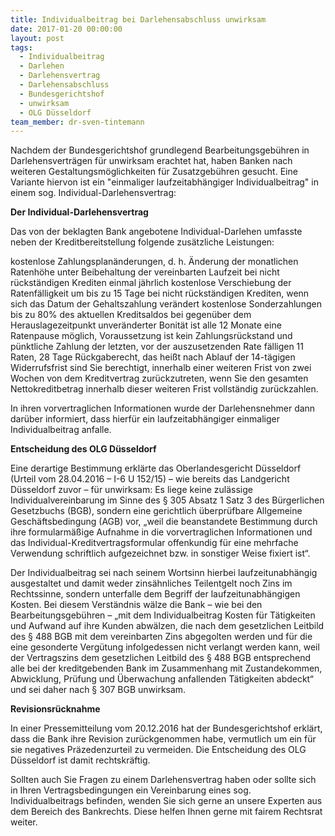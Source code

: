 ```yaml
---
title: Individualbeitrag bei Darlehensabschluss unwirksam
date: 2017-01-20 00:00:00
layout: post
tags:
  - Individualbeitrag
  - Darlehen
  - Darlehensvertrag
  - Darlehensabschluss
  - Bundesgerichtshof
  - unwirksam
  - OLG Düsseldorf
team_member: dr-sven-tintemann
---
```



Nachdem der Bundesgerichtshof grundlegend Bearbeitungsgebühren in Darlehensverträgen für unwirksam erachtet hat, haben Banken nach weiteren Gestaltungsmöglichkeiten für Zusatzgebühren gesucht. Eine Variante hiervon ist ein "einmaliger laufzeitabhängiger Individualbeitrag" in einem sog. Individual-Darlehensvertrag:

**Der Individual-Darlehensvertrag**

Das von der beklagten Bank angebotene Individual-Darlehen umfasste neben der Kreditbereitstellung folgende zusätzliche Leistungen:

kostenlose Zahlungsplanänderungen, d. h. Änderung der monatlichen Ratenhöhe unter Beibehaltung der vereinbarten Laufzeit bei nicht rückständigen Krediten einmal jährlich kostenlose Verschiebung der Ratenfälligkeit um bis zu 15 Tage bei nicht rückständigen Krediten, wenn sich das Datum der Gehaltszahlung verändert kostenlose Sonderzahlungen bis zu 80% des aktuellen Kreditsaldos bei gegenüber dem Herauslagezeitpunkt unveränderter Bonität ist alle 12 Monate eine Ratenpause möglich, Voraussetzung ist kein Zahlungsrückstand und pünktliche Zahlung der letzten, vor der auszusetzenden Rate fälligen 11 Raten, 28 Tage Rückgaberecht, das heißt nach Ablauf der 14-tägigen Widerrufsfrist sind Sie berechtigt, innerhalb einer weiteren Frist von zwei Wochen von dem Kreditvertrag zurückzutreten, wenn Sie den gesamten Nettokreditbetrag innerhalb dieser weiteren Frist vollständig zurückzahlen.

In ihren vorvertraglichen Informationen wurde der Darlehensnehmer dann darüber informiert, dass hierfür ein laufzeitabhängiger einmaliger Individualbeitrag anfalle.

**Entscheidung des OLG Düsseldorf**

Eine derartige Bestimmung erklärte das Oberlandesgericht Düsseldorf (Urteil vom 28.04.2016 – I-6 U 152/15) – wie bereits das Landgericht Düsseldorf zuvor – für unwirksam: Es liege keine zulässige Individualvereinbarung im Sinne des § 305 Absatz 1 Satz 3 des Bürgerlichen Gesetzbuchs (BGB), sondern eine gerichtlich überprüfbare Allgemeine Geschäftsbedingung (AGB) vor, „weil die beanstandete Bestimmung durch ihre formularmäßige Aufnahme in die vorvertraglichen Informationen und das Individual-Kreditvertragsformular offenkundig für eine mehrfache Verwendung schriftlich aufgezeichnet bzw. in sonstiger Weise fixiert ist“.

Der Individualbeitrag sei nach seinem Wortsinn hierbei laufzeitunabhängig ausgestaltet und damit weder zinsähnliches Teilentgelt noch Zins im Rechtssinne, sondern unterfalle dem Begriff der laufzeitunabhängigen Kosten. Bei diesem Verständnis wälze die Bank – wie bei den Bearbeitungsgebühren – „mit dem Individualbeitrag Kosten für Tätigkeiten und Aufwand auf ihre Kunden abwälzen, die nach dem gesetzlichen Leitbild des § 488 BGB mit dem vereinbarten Zins abgegolten werden und für die eine gesonderte Vergütung infolgedessen nicht verlangt werden kann, weil der Vertragszins dem gesetzlichen Leitbild des § 488 BGB entsprechend alle bei der kreditgebenden Bank im Zusammenhang mit Zustandekommen, Abwicklung, Prüfung und Überwachung anfallenden Tätigkeiten abdeckt“ und sei daher nach § 307 BGB unwirksam.

**Revisionsrücknahme**

In einer Pressemitteilung vom 20.12.2016 hat der Bundesgerichtshof erklärt, dass die Bank ihre Revision zurückgenommen habe, vermutlich um ein für sie negatives Präzedenzurteil zu vermeiden. Die Entscheidung des OLG Düsseldorf ist damit rechtskräftig.

Sollten auch Sie Fragen zu einem Darlehensvertrag haben oder sollte sich in Ihren Vertragsbedingungen ein Vereinbarung eines sog. Individualbeitrags befinden, wenden Sie sich gerne an unsere Experten aus dem Bereich des Bankrechts. Diese helfen Ihnen gerne mit fairem Rechtsrat weiter.